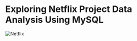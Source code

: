 # Exploring Netflix Project Data Analysis Using MySQL
![Netflix](https://github.com/user-attachments/assets/c0c8611c-6582-485e-8ce3-184fe2994ec3)


